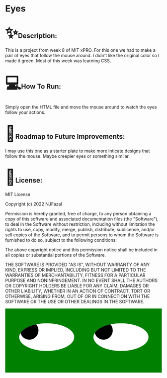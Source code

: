 <!DOCTYPE html>
<html>
    <body>
        <h1>Eyes</h1>
        <h2><span style='font-size:50px;'>&#10024;</span>Description:</h2>
        <p>This is a project from week 8 of MIT xPRO. For this one we had to make a pair of eyes that follow the mouse around. I didn't like the original color so I made it green. Most of this week was learning CSS.</p>
        <h2><span style='font-size:50px;'>&#128187;</span>How To Run:</h2>
        <p>Simply open the HTML file and move the mouse around to watch the eyes follow your actions.</p>
        <h2><span style='font-size:50px;'>&#128679;</span>Roadmap to Future Improvements:</h2>
        <p>I may use this one as a starter plate to make more inticate designs that follow the mouse. Maybe creepier eyes or something similar.</p>
        <h2><span style='font-size:50px;'>&#128220;</span>License:</h2>
<p>MIT License<br /></p> 

<p>Copyright (c) 2022 NJFazal<br /></p>



<p>Permission is hereby granted, free of charge, to any person obtaining a copy
of this software and associated documentation files (the "Software"), to deal
in the Software without restriction, including without limitation the rights
to use, copy, modify, merge, publish, distribute, sublicense, and/or sell
copies of the Software, and to permit persons to whom the Software is
furnished to do so, subject to the following conditions:<br /></p>


<p>The above copyright notice and this permission notice shall be included in all
copies or substantial portions of the Software.<br /></p>

<p>THE SOFTWARE IS PROVIDED "AS IS", WITHOUT WARRANTY OF ANY KIND, EXPRESS OR
IMPLIED, INCLUDING BUT NOT LIMITED TO THE WARRANTIES OF MERCHANTABILITY,
FITNESS FOR A PARTICULAR PURPOSE AND NONINFRINGEMENT. IN NO EVENT SHALL THE
AUTHORS OR COPYRIGHT HOLDERS BE LIABLE FOR ANY CLAIM, DAMAGES OR OTHER
LIABILITY, WHETHER IN AN ACTION OF CONTRACT, TORT OR OTHERWISE, ARISING FROM,
OUT OF OR IN CONNECTION WITH THE SOFTWARE OR THE USE OR OTHER DEALINGS IN THE
SOFTWARE.</p>
    </body>
</html>
<img src="eyes.png">
